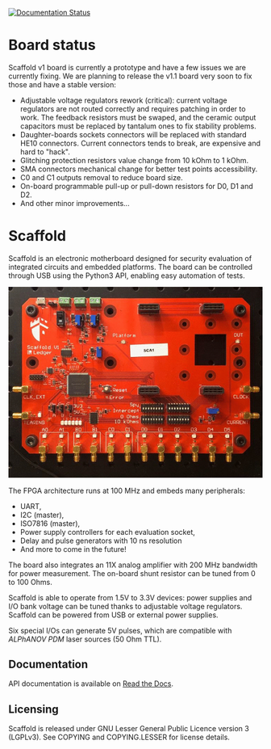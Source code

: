 [![Documentation Status](https://readthedocs.org/projects/donjonscaffold/badge/?version=latest)](https://donjonscaffold.readthedocs.io/en/latest/?badge=latest)

# Board status

Scaffold v1 board is currently a prototype and have a few issues we are
currently fixing. We are planning to release the v1.1 board very soon to fix
those and have a stable version:

- Adjustable voltage regulators rework (critical): current voltage regulators
  are not routed correctly and requires patching in order to work. The feedback
  resistors must be swaped, and the ceramic output capacitors must be replaced
  by tantalum ones to fix stability problems.
- Daughter-boards sockets connectors will be replaced with standard HE10
  connectors. Current connectors tends to break, are expensive and hard to
  "hack".
- Glitching protection resistors value change from 10 kOhm to 1 kOhm.
- SMA connectors mechanical change for better test points accessibility.
- C0 and C1 outputs removal to reduce board size.
- On-board programmable pull-up or pull-down resistors for D0, D1 and D2.
- And other minor improvements...

# Scaffold

Scaffold is an electronic motherboard designed for security evaluation of
integrated circuits and embedded platforms. The board can be controlled through
USB using the Python3 API, enabling easy automation of tests.

![Scaffold board pictures](docs/pictures/board-anim.gif)

The FPGA architecture runs at 100 MHz and embeds many peripherals:

- UART,
- I2C (master),
- ISO7816 (master),
- Power supply controllers for each evaluation socket,
- Delay and pulse generators with 10 ns resolution
- And more to come in the future!

The board also integrates an 11X analog amplifier with 200 MHz bandwidth for
power measurement. The on-board shunt resistor can be tuned from 0 to
100 Ohms.

Scaffold is able to operate from 1.5V to 3.3V devices: power supplies and I/O
bank voltage can be tuned thanks to adjustable voltage regulators. Scaffold can
be powered from USB or external power supplies.

Six special I/Os can generate 5V pulses, which are compatible with
*ALPhANOV PDM* laser sources (50 Ohm TTL).

## Documentation

API documentation is available on [Read the Docs](https://donjonscaffold.readthedocs.io).

## Licensing

Scaffold is released under GNU Lesser General Public Licence version 3 (LGPLv3).
See COPYING and COPYING.LESSER for license details.


